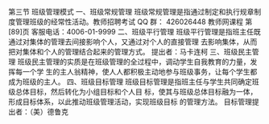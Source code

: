 
第三节 班级管理模式
一、班级常规管理
班级常规管理是指通过制定和执行规章制度管理班级的经常性活动。教师招聘考试 QQ 群： 426026448
教师网课程 第[89]页 客服电话：4006-01-9999
二、班级平行管理
班级平行管理是指班主任既通过对集体的管理去间接影响个人，又通过对个人的直接管理
去影响集体，从而把对集体和个人的管理结合起来的管理方式。
提出者：马卡连柯
三、班级民主管理
班级民主管理的实质是在班级管理的全过程中，调动学生自我教育的力量，发挥每一个学
生的主人翁精神，使人人都积极主动地参与班级事务，让每个学生都成为班级的主人。
四、班级目标管理
班级目标管理是指班主任与学生共同确定班级总体目标，然后转化为小组目标和个人目
标，使其与班级总体目标融为一体，形成目标体系，以此推动班级管理活动，实现班级目标
的管理方法。
目标管理提出者：（美）德鲁克
